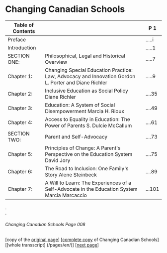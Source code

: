 # Changing Canadian Schools
Table of Contents||P 1|
---|---|---
Preface | |.....i
Introduction ||.....1
SECTION ONE: |	Philosophical, Legal and Historical Overview |.....7
Chapter 1: | Changing Special Education Practice: Law, Advocacy and Innovation Gordon L. Porter and Diane Richler|.....9
Chapter 2: |Inclusive Education as Social Policy Diane Richler|....35
Chapter 3: |Education: A System of Social Disempowerment Marcia H. Rioux|  ....49
Chapter 4: |Access to Equality in Education: The Power of Parents S. Dulcie McCaIlum|....61
SECTION TWO:|	Parent and Self-Advocacy |....73
Chapter 5: |Principles of Change: A Parent's Perspective on the Education System David Jory |....75
Chapter 6: | The Road to Inclusion:  One Family's Story  Alene Steinbeck |....89
Chapter 7: | A Will to Learn: The Experiences of a Self-Advocate in the Education System Marcia Marcaccio |...101

.  
.  
###### Changing Canadian Schools Page 008

[copy of the [original page](/copies-from-original/CCS008.png)]
[[complete copy](/copies-from-original/BestCopy_Changing_Canadian_Schools_Perspectives_on_Disability_and_Inclusion.pdf) of Changing Canadian Schools]
[[whole transscript] (/pages/en/)]
[[next page](Changing_Canadian_Schools-009)]
